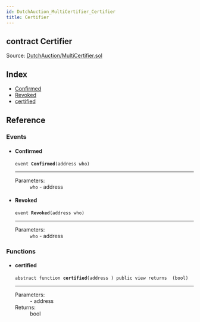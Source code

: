 ```yaml
---
id: DutchAuction_MultiCertifier_Certifier
title: Certifier
---
```


<div class="contract-doc"><div class="contract"><h2 class="contract-header"><span class="contract-kind">contract</span> Certifier</h2><div class="source">Source: <a href="https://github.com/WOM-Protocol/WOM-Ethe/blob/v1.0.0/contracts/DutchAuction/MultiCertifier.sol" target="_blank">DutchAuction/MultiCertifier.sol</a></div></div><div class="index"><h2>Index</h2><ul><li><a href="DutchAuction_MultiCertifier_Certifier.html#Confirmed">Confirmed</a></li><li><a href="DutchAuction_MultiCertifier_Certifier.html#Revoked">Revoked</a></li><li><a href="DutchAuction_MultiCertifier_Certifier.html#certified">certified</a></li></ul></div><div class="reference"><h2>Reference</h2><div class="events"><h3>Events</h3><ul><li><div class="item event"><span id="Confirmed" class="anchor-marker"></span><h4 class="name">Confirmed</h4><div class="body"><code class="signature">event <strong>Confirmed</strong><span>(address who) </span></code><hr/><dl><dt><span class="label-parameters">Parameters:</span></dt><dd><div><code>who</code> - address</div></dd></dl></div></div></li><li><div class="item event"><span id="Revoked" class="anchor-marker"></span><h4 class="name">Revoked</h4><div class="body"><code class="signature">event <strong>Revoked</strong><span>(address who) </span></code><hr/><dl><dt><span class="label-parameters">Parameters:</span></dt><dd><div><code>who</code> - address</div></dd></dl></div></div></li></ul></div><div class="functions"><h3>Functions</h3><ul><li><div class="item function"><span id="certified" class="anchor-marker"></span><h4 class="name">certified</h4><div class="body"><code class="signature"><span>abstract </span>function <strong>certified</strong><span>(address ) </span><span>public </span><span>view </span><span>returns  (bool) </span></code><hr/><dl><dt><span class="label-parameters">Parameters:</span></dt><dd><div><code></code> - address</div></dd><dt><span class="label-return">Returns:</span></dt><dd>bool</dd></dl></div></div></li></ul></div></div></div>
